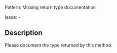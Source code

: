 Pattern: Missing return type documentation

Issue: -

## Description

Please document the type returned by this method.